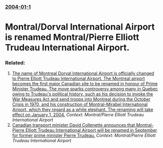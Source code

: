 ### [2004-01-1](/news/2004/01/1/index.md)

#  Montral/Dorval International Airport is renamed Montral/Pierre Elliott Trudeau International Airport.




### Related:

1. [ The name of Montreal Dorval International Airport is officially changed to Pierre Elliott Trudeau International Airport. The Montreal airport becomes the first major Canadian site to be renamed in honour of Prime Minister Trudeau. The move sparks controversy among many in Quebec owing to Trudeau's political history, such as his decision to invoke the War Measures Act and send troops into Montreal during the October Crisis in 1970, and his construction of Montral-Mirabel International Airport, which they regard as a white elephant. The renaming will take effect on January 1, 2004.](/news/2003/09/9/the-name-of-montreal-dorval-international-airport-is-officially-changed-to-pierre-elliott-trudeau-international-airport-the-montreal-airpo.md) _Context: Montral/Pierre Elliott Trudeau International Airport_
2. [ Canadian transport minister David Collenette announces that Montral-Pierre Elliott Trudeau International Airport will be renamed in September for former prime minister Pierre Trudeau.](/news/2003/08/21/canadian-transport-minister-david-collenette-announces-that-montreal-pierre-elliott-trudeau-international-airport-will-be-renamed-in-septem.md) _Context: Montral/Pierre Elliott Trudeau International Airport_
